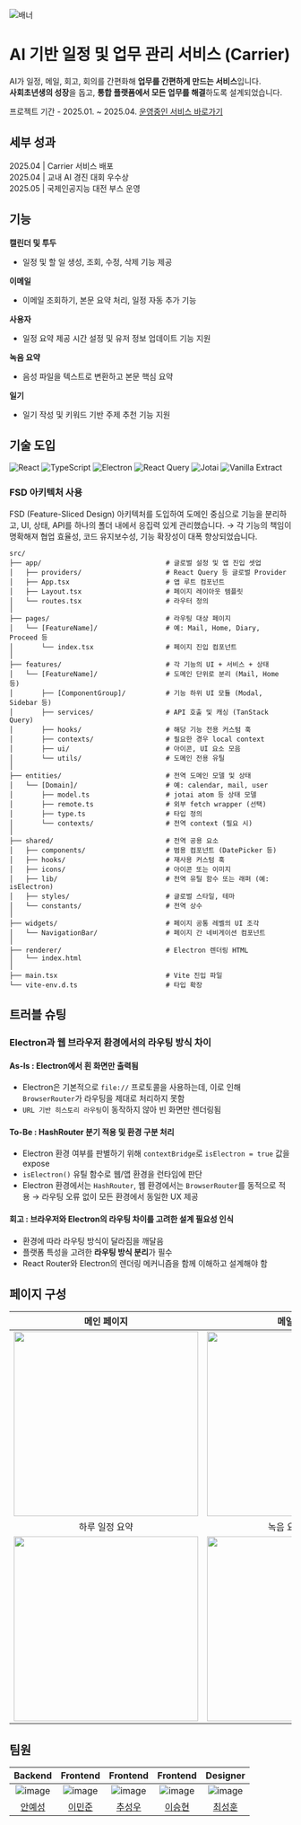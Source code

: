 ![배너](https://i.postimg.cc/XJ9tJbBT/Carrier.png)

# AI 기반 일정 및 업무 관리 서비스 (Carrier)

AI가 일정, 메일, 회고, 회의를 간편화해 **업무를 간편하게 만드는 서비스**입니다.  
**사회초년생의 성장**을 돕고, **통합 플랫폼에서 모든 업무를 해결**하도록 설계되었습니다.

프로젝트 기간 - 2025.01. ~ 2025.04.
[운영중인 서비스 바로가기](https://www.jing5s.kro.kr)

## 세부 성과
2025.04 | Carrier 서비스 배포  
2025.04 | 교내 AI 경진 대회 우수상  
2025.05 | 국제인공지능 대전 부스 운영

## 기능

**캘린더 및 투두**
- 일정 및 할 일 생성, 조회, 수정, 삭제 기능 제공

**이메일**
- 이메일 조회하기, 본문 요약 처리, 일정 자동 추가 기능

**사용자**
- 일정 요약 제공 시간 설정 및 유저 정보 업데이트 기능 지원

**녹음 요약**
- 음성 파일을 텍스트로 변환하고 본문 핵심 요약

**일기**
- 일기 작성 및 키워드 기반 주제 추천 기능 지원

## 기술 도입

![React](https://img.shields.io/badge/React-18-61DAFB?style=flat-square\&logo=react\&logoColor=black)
![TypeScript](https://img.shields.io/badge/TypeScript-5.3-3178C6?style=flat-square\&logo=typescript\&logoColor=white)
![Electron](https://img.shields.io/badge/Electron-28.1.1-47848F?style=flat-square\&logo=electron\&logoColor=white)
![React Query](https://img.shields.io/badge/React_Query-TanStack-FF4154?style=flat-square\&logo=reactquery\&logoColor=white)
![Jotai](https://img.shields.io/badge/Jotai-State_Management-1E90FF?style=flat-square)
![Vanilla Extract](https://img.shields.io/badge/Vanilla_Extract-CSS_in_TS-DD80AA?style=flat-square)

### FSD 아키텍처 사용
FSD (Feature-Sliced Design) 아키텍처를 도입하여 도메인 중심으로 기능을 분리하고,
UI, 상태, API를 하나의 폴더 내에서 응집력 있게 관리했습니다.
→ 각 기능의 책임이 명확해져 협업 효율성, 코드 유지보수성, 기능 확장성이 대폭 향상되었습니다.

```text
src/
├── app/                               # 글로벌 설정 및 앱 진입 셋업
│   ├── providers/                     # React Query 등 글로벌 Provider
│   ├── App.tsx                        # 앱 루트 컴포넌트
│   ├── Layout.tsx                     # 페이지 레이아웃 템플릿
│   └── routes.tsx                     # 라우터 정의
│
├── pages/                             # 라우팅 대상 페이지
│   └── [FeatureName]/                 # 예: Mail, Home, Diary, Proceed 등
│       └── index.tsx                  # 페이지 진입 컴포넌트
│
├── features/                          # 각 기능의 UI + 서비스 + 상태
│   └── [FeatureName]/                 # 도메인 단위로 분리 (Mail, Home 등)
│       ├── [ComponentGroup]/          # 기능 하위 UI 모듈 (Modal, Sidebar 등)
│       ├── services/                  # API 호출 및 캐싱 (TanStack Query)
│       ├── hooks/                     # 해당 기능 전용 커스텀 훅
│       ├── contexts/                  # 필요한 경우 local context
│       ├── ui/                        # 아이콘, UI 요소 모음
│       └── utils/                     # 도메인 전용 유틸
│
├── entities/                          # 전역 도메인 모델 및 상태
│   └── [Domain]/                      # 예: calendar, mail, user
│       ├── model.ts                   # jotai atom 등 상태 모델
│       ├── remote.ts                  # 외부 fetch wrapper (선택)
│       ├── type.ts                    # 타입 정의
│       └── contexts/                  # 전역 context (필요 시)
│
├── shared/                            # 전역 공용 요소
│   ├── components/                    # 범용 컴포넌트 (DatePicker 등)
│   ├── hooks/                         # 재사용 커스텀 훅
│   ├── icons/                         # 아이콘 또는 이미지
│   ├── lib/                           # 전역 유틸 함수 또는 래퍼 (예: isElectron)
│   ├── styles/                        # 글로벌 스타일, 테마
│   └── constants/                     # 전역 상수
│
├── widgets/                           # 페이지 공통 레벨의 UI 조각
│   └── NavigationBar/                 # 페이지 간 네비게이션 컴포넌트
│
├── renderer/                          # Electron 렌더링 HTML
│   └── index.html
│
├── main.tsx                           # Vite 진입 파일
└── vite-env.d.ts                      # 타입 확장
```

## 트러블 슈팅
### Electron과 웹 브라우저 환경에서의 라우팅 방식 차이

#### As-Is : Electron에서 흰 화면만 출력됨

* Electron은 기본적으로 `file://` 프로토콜을 사용하는데, 이로 인해 `BrowserRouter`가 라우팅을 제대로 처리하지 못함
* `URL 기반 히스토리 라우팅`이 동작하지 않아 빈 화면만 렌더링됨

#### To-Be : HashRouter 분기 적용 및 환경 구분 처리

* Electron 환경 여부를 판별하기 위해 `contextBridge`로 `isElectron = true` 값을 expose
* `isElectron()` 유틸 함수로 웹/앱 환경을 런타임에 판단
* Electron 환경에서는 `HashRouter`, 웹 환경에서는 `BrowserRouter`를 동적으로 적용
  → 라우팅 오류 없이 모든 환경에서 동일한 UX 제공

#### 회고 : 브라우저와 Electron의 라우팅 차이를 고려한 설계 필요성 인식

* 환경에 따라 라우팅 방식이 달라짐을 깨달음
* 플랫폼 특성을 고려한 **라우팅 방식 분리**가 필수
* React Router와 Electron의 렌더링 메커니즘을 함께 이해하고 설계해야 함

## 페이지 구성

|                              메인 페이지                              |                              메일 페이지                              |
|:----------------------------------------------------------------:|:----------------------------------------------------------------:|
|   <img width="329" src="https://i.postimg.cc/0j6C2N10/1.png"/>   | <img width="329" src="https://i.postimg.cc/h4wrZVVy/image.png"/> |  
|                             하루 일정 요약                             |                            녹음 요약 페이지                             |  
| <img width="329" src="https://i.postimg.cc/P5bQqc99/image.png"/> | <img width="329" src="https://i.postimg.cc/s2V9GmRX/image.png"/> |

## 팀원
|                             Backend                             |                               Frontend                               |                               Frontend                               |                            Frontend                             |                            Designer                             |
|:---------------------------------------------------------------:|:--------------------------------------------------------------------:|:--------------------------------------------------------------------:|:---------------------------------------------------------------:|:---------------------------------------------------------------:|
| ![image](https://avatars.githubusercontent.com/u/127452485?v=4) | ![image](https://avatars.githubusercontent.com/u/127070837?v=4) | ![image](https://avatars.githubusercontent.com/u/126847458?v=4) | ![image](https://avatars.githubusercontent.com/u/82251632?v=4) | ![image](https://avatars.githubusercontent.com/u/119480957?v=4) |
|                [안예성](https://github.com/anys34)                 |                 [이민준](https://github.com/MinjuN07)                  |                  [추성우](https://github.com/chooseongwoo)                  |               [이승현](https://github.com/Jamkris)               |                [최성훈](https://github.com/seonghoon07)                |
